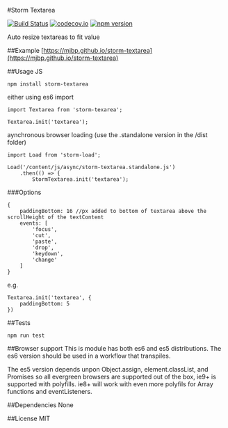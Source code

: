#Storm Textarea

[![Build Status](https://travis-ci.org/mjbp/storm-textarea.svg?branch=master)](https://travis-ci.org/mjbp/storm-textarea)
[![codecov.io](http://codecov.io/github/mjbp/storm-textarea/coverage.svg?branch=master)](http://codecov.io/github/mjbp/storm-textarea?branch=master)
[![npm version](https://badge.fury.io/js/storm-textarea.svg)](https://badge.fury.io/js/storm-textarea)

Auto resize textareas to fit value

##Example
[https://mjbp.github.io/storm-textarea](https://mjbp.github.io/storm-textarea)

##Usage
JS
```
npm install storm-textarea
```

either using es6 import
```
import Textarea from 'storm-texarea';

Textarea.init('textarea');

```
aynchronous browser loading (use the .standalone version in the /dist folder)
```
import Load from 'storm-load';

Load('/content/js/async/storm-textarea.standalone.js')
    .then(() => {
        StormTextarea.init('textarea');
```

###Options
```
{
    paddingBottom: 16 //px added to bottom of textarea above the scrollHeight of the textContent
    events: [
        'focus',
        'cut',
        'paste',
        'drop',
        'keydown',
        'change'
    ]
}
```
e.g.
```
Textarea.init('textarea', {
    paddingBottom: 5
})
```

##Tests
```
npm run test
```

##Browser support
This is module has both es6 and es5 distributions. The es6 version should be used in a workflow that transpiles.

The es5 version depends unpon Object.assign, element.classList, and Promises so all evergreen browsers are supported out of the box, ie9+ is supported with polyfills. ie8+ will work with even more polyfils for Array functions and eventListeners.

##Dependencies
None

##License
MIT

